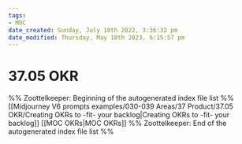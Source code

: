 ```yaml
---
tags: 
- MOC
date_created: Sunday, July 10th 2022, 3:36:32 pm
date_modified: Thursday, May 18th 2023, 6:15:57 pm
---
```

# 37.05 OKR



%% Zoottelkeeper: Beginning of the autogenerated index file list  %%
 [[Midjourney V6 prompts examples/030-039 Areas/37 Product/37.05 OKR/Creating OKRs to -fit- your backlog|Creating OKRs to -fit- your backlog]]
 [[MOC OKRs|MOC OKRs]]
%% Zoottelkeeper: End of the autogenerated index file list  %%

